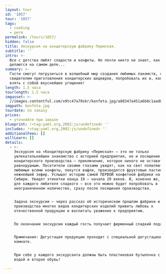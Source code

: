 ```yaml
---
layout: tour
id: '1057'
tour: '1057'
tags:
  - cooking
  - perm
permalink: /tours/1057/
hidden: false
title: Экскурсия на кондитерскую фабрику Пермская.
subtitle: ''
intro: >-
  Все с детства любят сладости и конфеты. Но почти никто не знает, как они
  делаются на самом деле...
summary: >-
  Гости смогут погрузиться в волшебный мир создания любимых лакомств, стать
  свидетелем приготовления кондитерских шедевров, попробовать их и, конечно же,
  взять с собой вкуснейшее угощение!
length: 1.5 часа
tourlength: 1.5 часа
imgasset: >-
  //images.contentful.com/x9tc47a70skr/konfeta.jpg/a88347a451a6b8c1aad856a8ac88c8ab/konfeta.jpg
imgpath: konfeta.jpg
tourdate: по заказу
prices:
  - уточняйте при заказе
blueprint: !<tag:yaml.org,2002:js/undefined> ''
includes: !<tag:yaml.org,2002:js/undefined> ''
additionalFees: []
willLearn: []
details:
  - >-
    Экскурсия на «Кондитерскую фабрику «Пермская» — это не только
    увлекательнейшее знакомство с историей предприятия, но и посещение
    кондитерского производства — приключение, которое никого не оставит
    равнодушным. Посетители своими глазами увидят, как на свет появляются
    любимые всеми конфеты, пекутся вафли, производятся фруктовые пастилки и
    нежнейший зефир. Услышат историю самой ПЕРВОЙ конфетной фабрики на Урале и в
    Сибири. Увидят этикетки конца 19 — начала 20 веков. И, конечно же, радость
    для каждого любителя сладкого — все это можно будет попробовать в
    неограниченном количестве, сразу после посещения производства.


    Задача экскурсии — через рассказ об историческом прошлом фабрики и показ
    производства многих видов кондитерских изделий привить любовь к
    отечественной продукции и воспитать уважение к предприятию.


    По окончании экскурсии каждый гость получает фирменный сладкий подарок!


    Примечания: Дегустация продукции проходит с специальной дегустационной
    комнате.


    При себе у каждого экскурсанта должны быть пластиковая бутылочка с питьевой
    водой и вторая обувь!

---
```

